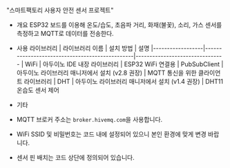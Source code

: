 "스마트팩토리 사용자 안전 센서 프로젝트"

- 개요
ESP32 보드를 이용해 온도/습도, 초음파 거리, 화재(불꽃), 소리, 가스 센서를 측정하고 MQTT로 데이터를 전송한다.


- 사용 라이브러리
| 라이브러리 이름  | 설치 방법                                      | 설명
|------------------|------------------------------------------------|--------------------------------
| WiFi             | 아두이노 IDE 내장 라이브러리                    | ESP32 WiFi 연결용 
| PubSubClient     | 아두이노 라이브러리 매니저에서 설치 (v2.8 권장) | MQTT 통신을 위한 클라이언트 라이브러리
| DHT              | 아두이노 라이브러리 매니저에서 설치 (v1.4 권장) | DHT11 온습도 센서 제어


- 기타
- MQTT 브로커 주소는 `broker.hivemq.com`을 사용합니다.
- WiFi SSID 및 비밀번호는 코드 내에 설정되어 있으니 본인 환경에 맞게 변경 바랍니다.
- 센서 핀 배치는 코드 상단에 정의되어 있습니다.

